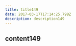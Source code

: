 ```yaml
---
title: title149
date: 2017-03-17T17:14:25.798Z
description: description149
---
```


## content149
  
